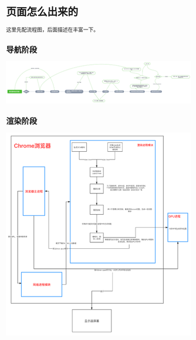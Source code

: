 # 页面怎么出来的

这里先配流程图，后面描述在丰富一下。

## 导航阶段

![导航阶段](./img/browser_navigator.png)

## 渲染阶段

![渲染阶段](./img/browser_render.png)
